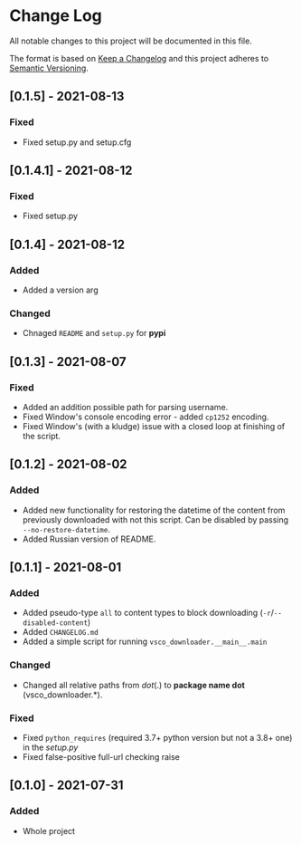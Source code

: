 # Change Log
All notable changes to this project will be documented in this file.
 
The format is based on [Keep a Changelog](http://keepachangelog.com/)
and this project adheres to [Semantic Versioning](http://semver.org/).
  
## [0.1.5] - 2021-08-13
### Fixed
- Fixed setup.py and setup.cfg

## [0.1.4.1] - 2021-08-12
### Fixed
- Fixed setup.py

    
## [0.1.4] - 2021-08-12
### Added
- Added a version arg   

### Changed
- Chnaged `README` and `setup.py` for **pypi** 

  
## [0.1.3] - 2021-08-07
   
### Fixed
- Added an addition possible path for parsing username.
- Fixed Window's console encoding error - added `cp1252` encoding.
- Fixed Window's (with a kludge) issue with a closed loop at finishing of the script.  


 ## [0.1.2] - 2021-08-02
   
### Added
- Added new functionality for restoring the datetime of the content 
from previously downloaded with not this script. 
Can be disabled by passing `--no-restore-datetime`.
- Added Russian version of README.
 

## [0.1.1] - 2021-08-01
   
### Added
- Added pseudo-type `all` to content types to block downloading (`-r`/`--disabled-content`)
- Added `CHANGELOG.md`
- Added a simple script for running `vsco_downloader.__main__.main`
 
### Changed
- Changed all relative paths from _dot_(.) to __package name dot__ (vsco_downloader.*).

### Fixed
- Fixed `python_requires` (required 3.7+ python version but not a 3.8+ one) in the _setup.py_
- Fixed false-positive full-url checking raise

 
## [0.1.0] - 2021-07-31
 
### Added
- Whole project   
